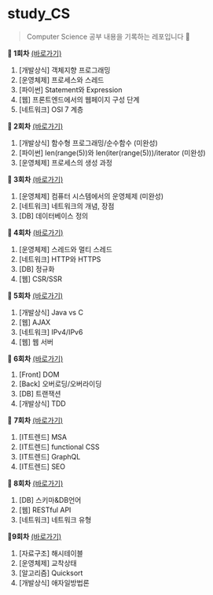 # study_CS

> Computer Science 공부 내용을 기록하는 레포입니다 👊

**📍 1회차** [(바로가기)](https://github.com/gyoforit/study_CS/blob/master/CS_study/CS_study_1%ED%9A%8C.md) 

1. [개발상식] 객체지향 프로그래밍
2. [운영체제] 프로세스와 스레드
3. [파이썬] Statement와 Expression
4. [웹] 프론트엔드에서의 웹페이지 구성 단계
5. [네트워크] OSI 7 계층



**📍 2회차** [(바로가기)](https://github.com/gyoforit/study_CS/blob/master/CS_study/CS_study_2%ED%9A%8C.md)

1. [개발상식] 함수형 프로그래밍/순수함수 (미완성)
2. [파이썬] len(range(5))와 len(iter(range(5)))/iterator (미완성)
3. [운영체제] 프로세스의 생성 과정



**📍 3회차** [(바로가기)](https://github.com/gyoforit/study_CS/blob/master/CS_study/CS_study_3%ED%9A%8C.md)

1. [운영체제] 컴퓨터 시스템에서의 운영체제 (미완성)
2. [네트워크] 네트워크의 개념, 장점
3. [DB] 데이터베이스 정의



**📍 4회차** [(바로가기)](https://github.com/gyoforit/study_CS/blob/master/CS_study/CS_study_4%ED%9A%8C.md)

1. [운영체제] 스레드와 멀티 스레드
2. [네트워크] HTTP와 HTTPS
3. [DB] 정규화
4. [웹] CSR/SSR



**📍 5회차** [(바로가기)](https://github.com/gyoforit/study_CS/blob/master/CS_study/CS_study_5%ED%9A%8C.md)

1. [개발상식] Java vs C
2. [웹] AJAX
3. [네트워크] IPv4/IPv6
4. [웹] 웹 서버



**📍 6회차** [(바로가기)](https://github.com/gyoforit/study_CS/blob/master/CS_study/CS_study_6%ED%9A%8C.md)

1. [Front] DOM
2. [Back] 오버로딩/오버라이딩
3. [DB] 트랜잭션
4. [개발상식] TDD



📍 **7회차** [(바로가기)](https://github.com/gyoforit/study_CS/blob/master/CS_study/CS_study_7%ED%9A%8C.md)

1. [IT트렌드] MSA
2. [IT트렌드] functional CSS
3. [IT트렌드] GraphQL
4. [IT트렌드] SEO



**📍 8회차** [(바로가기)](https://github.com/gyoforit/study_CS/blob/master/CS_study/CS_study_8%ED%9A%8C.md)

1. [DB] 스키마&DB언어
2. [웹] RESTful API
3. [네트워크] 네트워크 유형



**📍9회차** [(바로가기)](https://github.com/gyoforit/study_CS/blob/master/CS_study/CS_study_9%ED%9A%8C.md)

1. [자료구조] 해시테이블
2. [운영체제] 교착상태
3. [알고리즘] Quicksort
4. [개발상식] 애자일방법론


